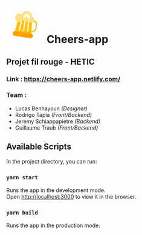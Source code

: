 
# ![alt text](https://raw.githubusercontent.com/g-traub/cheers-app/master/public/icon-144x144.png "Cheers l") Cheers-app

## Projet fil rouge - HETIC
### Link : https://cheers-app.netlify.com/
### Team :
- Lucas Benhayoun *(Designer)*
- Rodrigo Tapia *(Front/Backend)*
- Jeremy Schiappapietre *(Backend)*
- Guillaume Traub *(Front/Backend)*

## Available Scripts

In the project directory, you can run:

### `yarn start`

Runs the app in the development mode.<br />
Open [http://localhost:3000](http://localhost:3000) to view it in the browser.

### `yarn build`

Runs the app in the production mode.
